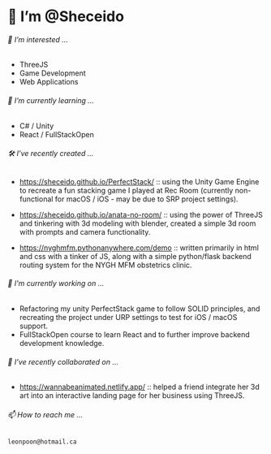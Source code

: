 # 👋 I’m @Sheceido
###### 👀 I’m interested ...
- ThreeJS
- Game Development
- Web Applications

###### 🌱 I’m currently learning ...
- C# / Unity
- React / FullStackOpen

###### 🛠️ I've recently created ...
- https://sheceido.github.io/PerfectStack/ :: using the Unity Game Engine to recreate a fun stacking game I played at Rec Room (currently non-functional for macOS / iOS - may be due to SRP project settings).

- https://sheceido.github.io/anata-no-room/ :: using the power of ThreeJS and tinkering with 3d modeling with blender, created a simple 3d room with prompts and camera functionality.

- https://nyghmfm.pythonanywhere.com/demo :: written primarily in html and css with a tinker of JS, along with a simple python/flask backend routing system for the NYGH MFM obstetrics clinic.


###### 👷 I'm currently working on ...
- Refactoring my unity PerfectStack game to follow SOLID principles, and recreating the project under URP settings to test for iOS / macOS support.
- FullStackOpen course to learn React and to further improve backend development knowledge.

###### 💞️ I’ve recently collaborated on ...
- https://wannabeanimated.netlify.app/ :: helped a friend integrate her 3d art into an interactive landing page for her business using ThreeJS.
    
###### 📫 How to reach me ...
`leonpoon@hotmail.ca`

<!---
Sheceido/Sheceido is a ✨ special ✨ repository because its `README.md` (this file) appears on your GitHub profile.
You can click the Preview link to take a look at your changes.
--->